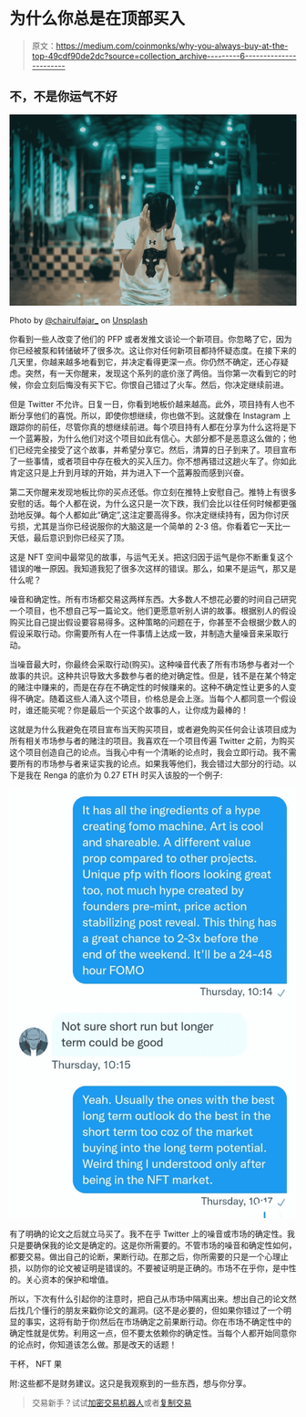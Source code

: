 # 为什么你总是在顶部买入

> 原文：<https://medium.com/coinmonks/why-you-always-buy-at-the-top-49cdf90de2dc?source=collection_archive---------6----------------------->

## 不，不是你运气不好

![](img/fe197b7c9f49aca9c59d6946c79f460e.png)

Photo by [@chairulfajar_](https://unsplash.com/@chairulfajar_?utm_source=medium&utm_medium=referral) on [Unsplash](https://unsplash.com?utm_source=medium&utm_medium=referral)

你看到一些人改变了他们的 PFP 或者发推文谈论一个新项目。你忽略了它，因为你已经被泵和转储破坏了很多次。这让你对任何新项目都持怀疑态度。在接下来的几天里，你越来越多地看到它，并决定看得更深一点。你仍然不确定，还心存疑虑。突然，有一天你醒来，发现这个系列的底价涨了两倍。当你第一次看到它的时候，你会立刻后悔没有买下它。你恨自己错过了火车。然后，你决定继续前进。

但是 Twitter 不允许。日复一日，你看到地板价越来越高。此外，项目持有人也不断分享他们的喜悦。所以，即使你想继续，你也做不到。这就像在 Instagram 上跟踪你的前任，尽管你真的想继续前进。每个项目持有人都在分享为什么这将是下一个蓝筹股，为什么他们对这个项目如此有信心。大部分都不是恶意这么做的；他们已经完全接受了这个故事，并希望分享它。然后，清算的日子到来了。项目宣布了一些事情，或者项目中存在极大的买入压力。你不想再错过这趟火车了。你如此肯定这只是上升到月球的开始，并为进入下一个蓝筹股而感到兴奋。

第二天你醒来发现地板比你的买点还低。你立刻在推特上安慰自己。推特上有很多安慰的话。每个人都在说，为什么这只是一次下跌，我们会比以往任何时候都更强劲地反弹。每个人都如此“确定”,这注定要高得多。你决定继续持有，因为你讨厌亏损，尤其是当你已经说服你的大脑这是一个简单的 2-3 倍。你看着它一天比一天低，最后意识到你已经买了顶。

这是 NFT 空间中最常见的故事，与运气无关。把这归因于运气是你不断重复这个错误的唯一原因。我知道我犯了很多次这样的错误。那么，如果不是运气，那又是什么呢？

噪音和确定性。所有市场都交易这两样东西。大多数人不想花必要的时间自己研究一个项目，也不想自己写一篇论文。他们更愿意听别人讲的故事。根据别人的假设购买比自己提出假设要容易得多。这种策略的问题在于，你甚至不会根据少数人的假设采取行动。你需要所有人在一件事情上达成一致，并制造大量噪音来采取行动。

当噪音最大时，你最终会采取行动(购买)。这种噪音代表了所有市场参与者对一个故事的共识。这种共识导致大多数参与者的绝对确定性。但是，钱不是在某个特定的赌注中赚来的，而是在存在不确定性的时候赚来的。这种不确定性让更多的人变得不确定。随着这些人涌入这个项目，价格总是会上涨。当每个人都同意一个假设时，谁还能买呢？你是最后一个买这个故事的人，让你成为最棒的！

这就是为什么我避免在项目宣布当天购买项目，或者避免购买任何会让该项目成为所有相关市场参与者的赌注的项目。我喜欢在一个项目传遍 Twitter 之前，为购买这个项目创造自己的论点。当我心中有一个清晰的论点时，我会立即行动。我不需要所有的市场参与者来证实我的论点。如果我等他们，我会错过大部分的行动。以下是我在 Renga 的底价为 0.27 ETH 时买入该股的一个例子:

![](img/478fcb045c31e8fe3c72e6bd6467ebe5.png)

有了明确的论文之后就立马买了。我不在乎 Twitter 上的噪音或市场的确定性。我只是要确保我的论文是确定的。这是你所需要的。不管市场的噪音和确定性如何，都要交易。做出自己的论断，果断行动。在那之后，你所需要的只是一个心理止损，以防你的论文被证明是错误的。不要被证明是正确的。市场不在乎你，是中性的。关心资本的保护和增值。

所以，下次有什么引起你的注意时，把自己从市场中隔离出来。想出自己的论文然后找几个懂行的朋友来戳你论文的漏洞。(这不是必要的，但如果你错过了一个明显的事实，这将有助于你)然后在市场确定之前果断行动。你在市场不确定性中的确定性就是优势。利用这一点，但不要太依赖你的确定性。当每个人都开始同意你的论点时，你知道该怎么做。那是改天的话题！

干杯，
NFT 果

附:这些都不是财务建议。这只是我观察到的一些东西，想与你分享。

> 交易新手？试试[加密交易机器人](/coinmonks/crypto-trading-bot-c2ffce8acb2a)或者[复制交易](/coinmonks/top-10-crypto-copy-trading-platforms-for-beginners-d0c37c7d698c)